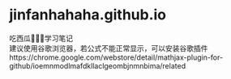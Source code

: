 # jinfanhahaha.github.io
吃西瓜🍉🍉🍉学习笔记  
建议使用谷歌浏览器，若公式不能正常显示，可以安装谷歌插件https://chrome.google.com/webstore/detail/mathjax-plugin-for-github/ioemnmodlmafdkllaclgeombjnmnbima/related

